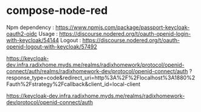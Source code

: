 # compose-node-red

Npm dependency : https://www.npmjs.com/package/passport-keycloak-oauth2-oidc
Usage : https://discourse.nodered.org/t/oauth-openid-login-with-keycloak/54144
Logout : https://discourse.nodered.org/t/oauth-openid-logout-with-keycloak/57492



https://keycloak-dev.infra.radixhome.myds.me/realms/radixhomework/protocol/openid-connect/auth/realms/radixhomework-dev/protocol/openid-connect/auth
    ?response_type=code&redirect_uri=http%3A%2F%2Flocalhost%3A1880%2Fauth%2Fstrategy%2Fcallback&client_id=local-client

https://keycloak-dev.infra.radixhome.myds.me/realms/radixhomework-dev/protocol/openid-connect/auth

